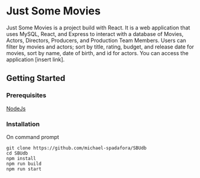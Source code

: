 # Just Some Movies
Just Some Movies is a project build with React. It is a web application that uses MySQL, React, and Express to interact with a database of Movies, Actors, Directors, Producers, and Production Team Members. Users can filter by movies and actors; sort by title, rating, budget, and release date for movies, sort by name, date of birth, and id for actors.  You can access the application [insert link].

## Getting Started

### Prerequisites
[NodeJs](https://nodejs.org/en/)

### Installation
On command prompt
```
git clone https://github.com/michael-spadafora/SBUdb
cd SBUdb
npm install
npm run build
npm run start
```
